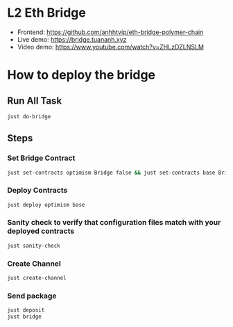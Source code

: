 # L2 Eth Bridge
- Frontend: https://github.com/anhhtvip/eth-bridge-polymer-chain
- Live demo: https://bridge.tuananh.xyz
- Video demo: https://www.youtube.com/watch?v=ZHLzDZLNSLM

# How to deploy the bridge
## Run All Task

```bash
just do-bridge
```

## Steps

### Set Bridge Contract

```bash
just set-contracts optimism Bridge false && just set-contracts base Bridge false
```

### Deploy Contracts

```bash
just deploy optimism base
```

### Sanity check to verify that configuration files match with your deployed contracts

```bash
just sanity-check
```

### Create Channel

```bash
just create-channel
```

### Send package

```bash
just deposit
just bridge
```
